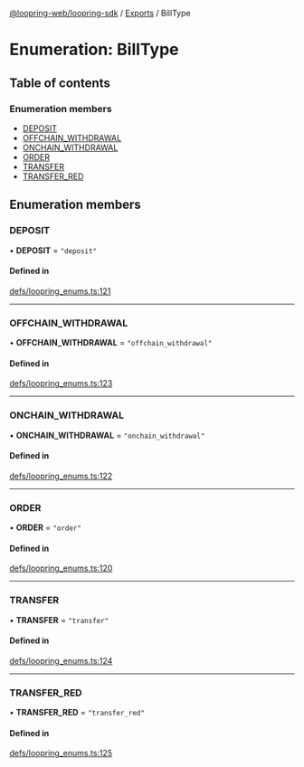 [@loopring-web/loopring-sdk](../README.md) / [Exports](../modules.md) / BillType

# Enumeration: BillType

## Table of contents

### Enumeration members

- [DEPOSIT](BillType.md#deposit)
- [OFFCHAIN\_WITHDRAWAL](BillType.md#offchain_withdrawal)
- [ONCHAIN\_WITHDRAWAL](BillType.md#onchain_withdrawal)
- [ORDER](BillType.md#order)
- [TRANSFER](BillType.md#transfer)
- [TRANSFER\_RED](BillType.md#transfer_red)

## Enumeration members

### DEPOSIT

• **DEPOSIT** = `"deposit"`

#### Defined in

[defs/loopring_enums.ts:121](https://github.com/Loopring/loopring_sdk/blob/cd42b57/src/defs/loopring_enums.ts#L121)

___

### OFFCHAIN\_WITHDRAWAL

• **OFFCHAIN\_WITHDRAWAL** = `"offchain_withdrawal"`

#### Defined in

[defs/loopring_enums.ts:123](https://github.com/Loopring/loopring_sdk/blob/cd42b57/src/defs/loopring_enums.ts#L123)

___

### ONCHAIN\_WITHDRAWAL

• **ONCHAIN\_WITHDRAWAL** = `"onchain_withdrawal"`

#### Defined in

[defs/loopring_enums.ts:122](https://github.com/Loopring/loopring_sdk/blob/cd42b57/src/defs/loopring_enums.ts#L122)

___

### ORDER

• **ORDER** = `"order"`

#### Defined in

[defs/loopring_enums.ts:120](https://github.com/Loopring/loopring_sdk/blob/cd42b57/src/defs/loopring_enums.ts#L120)

___

### TRANSFER

• **TRANSFER** = `"transfer"`

#### Defined in

[defs/loopring_enums.ts:124](https://github.com/Loopring/loopring_sdk/blob/cd42b57/src/defs/loopring_enums.ts#L124)

___

### TRANSFER\_RED

• **TRANSFER\_RED** = `"transfer_red"`

#### Defined in

[defs/loopring_enums.ts:125](https://github.com/Loopring/loopring_sdk/blob/cd42b57/src/defs/loopring_enums.ts#L125)
